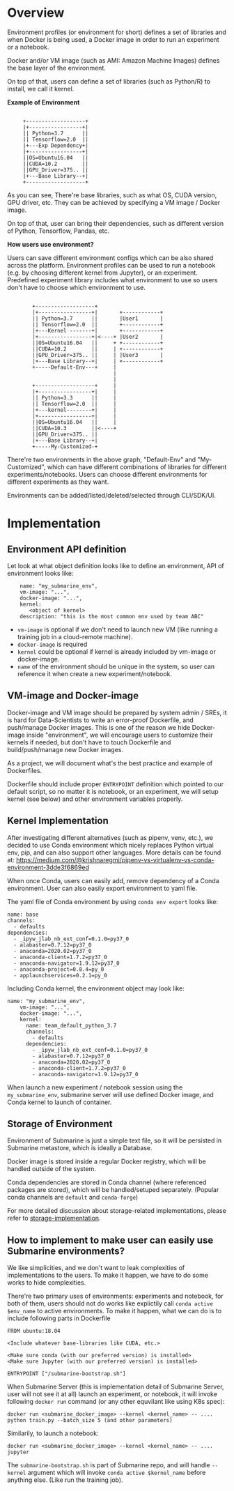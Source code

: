 <!--
   Licensed to the Apache Software Foundation (ASF) under one or more
   contributor license agreements.  See the NOTICE file distributed with
   this work for additional information regarding copyright ownership.
   The ASF licenses this file to You under the Apache License, Version 2.0
   (the "License"); you may not use this file except in compliance with
   the License.  You may obtain a copy of the License at
   http://www.apache.org/licenses/LICENSE-2.0
   Unless required by applicable law or agreed to in writing, software
   distributed under the License is distributed on an "AS IS" BASIS,
   WITHOUT WARRANTIES OR CONDITIONS OF ANY KIND, either express or implied.
   See the License for the specific language governing permissions and
   limitations under the License.
-->

# Overview

Environment profiles (or environment for short) defines a set of libraries and when Docker is being used, a Docker image in order to run an experiment or a notebook. 

Docker and/or VM image (such as AMI: Amazon Machine Images) defines the base layer of the environment. 

On top of that, users can define a set of libraries (such as Python/R) to install, we call it kernel.

**Example of Environment**

```

     +-------------------+
     |+-----------------+|
     || Python=3.7      ||
     || Tensorflow=2.0  ||
     |+---Exp Dependency+|
     |+-----------------+|
     ||OS=Ubuntu16.04   ||
     ||CUDA=10.2        ||
     ||GPU_Driver=375.. ||
     |+---Base Library--+|
     +-------------------+
```

As you can see, There're base libraries, such as what OS, CUDA version, GPU driver, etc. They can be achieved by specifying a VM image / Docker image.

On top of that, user can bring their dependencies, such as different version of Python, Tensorflow, Pandas, etc.

**How users use environment?**

Users can save different environment configs which can be also shared across the platform. Environment profiles can be used to run a notebook (e.g. by choosing different kernel from Jupyter), or an experiment. Predefined experiment library includes what environment to use so users don't have to choose which environment to use.

```

        +-------------------+
        |+-----------------+|       +------------+
        || Python=3.7      ||       |User1       |
        || Tensorflow=2.0  ||       +------------+
        |+---Kernel -------+|       +------------+
        |+-----------------+|<----+ |User2       |
        ||OS=Ubuntu16.04   ||     + +------------+
        ||CUDA=10.2        ||     | +------------+
        ||GPU_Driver=375.. ||     | |User3       |
        |+---Base Library--+|     | +------------+
        +-----Default-Env---+     |
                                  |
                                  |
        +-------------------+     |
        |+-----------------+|     |
        || Python=3.3      ||     |
        || Tensorflow=2.0  ||     |
        |+---kernel--------+|     |
        |+-----------------+|     |
        ||OS=Ubuntu16.04   ||     |
        ||CUDA=10.3        ||<----+
        ||GPU_Driver=375.. ||
        |+---Base Library--+|
        +-----My-Customized-+
```

There're two environments in the above graph, "Default-Env" and "My-Customized", which can have different combinations of libraries for different experiments/notebooks. Users can choose different environments for different experiments as they want.

Environments can be added/listed/deleted/selected through CLI/SDK/UI.

# Implementation

## Environment API definition

Let look at what object definition looks like to define an environment, API of environment looks like:

```
    name: "my_submarine_env",
    vm-image: "...",
    docker-image: "...", 
    kernel: 
       <object of kernel>
    description: "this is the most common env used by team ABC"
```

- `vm-image` is optional if we don't need to launch new VM (like running a training job in a cloud-remote machine). 
- `docker-image` is required
- `kernel` could be optional if kernel is already included by vm-image or docker-image.
- `name` of the environment should be unique in the system, so user can reference it when create a new experiment/notebook.

## VM-image and Docker-image

Docker-image and VM image should be prepared by system admin / SREs, it is hard for Data-Scientists to write an error-proof Dockerfile, and push/manage Docker images. This is one of the reason we hide Docker-image inside "environment", we will encourage users to customize their kernels if needed, but don't have to touch Dockerfile and build/push/manage new Docker images.

As a project, we will document what's the best practice and example of Dockerfiles. 

Dockerfile should include proper `ENTRYPOINT` definition which pointed to our default script, so no matter it is notebook, or an experiment, we will setup kernel (see below) and other environment variables properly.

## Kernel Implementation

After investigating different alternatives (such as pipenv, venv, etc.), we decided to use Conda environment which nicely replaces Python virtual env, pip, and can also support other languages. More details can be found at: https://medium.com/@krishnaregmi/pipenv-vs-virtualenv-vs-conda-environment-3dde3f6869ed

When once Conda, users can easily add, remove dependency of a Conda environment. User can also easily export environment to yaml file.

The yaml file of Conda environment by using `conda env export` looks like: 

```
name: base
channels:
  - defaults
dependencies:
  - _ipyw_jlab_nb_ext_conf=0.1.0=py37_0
  - alabaster=0.7.12=py37_0
  - anaconda=2020.02=py37_0
  - anaconda-client=1.7.2=py37_0
  - anaconda-navigator=1.9.12=py37_0
  - anaconda-project=0.8.4=py_0
  - applaunchservices=0.2.1=py_0
```

Including Conda kernel, the environment object may look like: 

```
name: "my_submarine_env",
    vm-image: "...",
    docker-image: "...", 
    kernel: 
      name: team_default_python_3.7
      channels:
        - defaults
      dependencies:
        - _ipyw_jlab_nb_ext_conf=0.1.0=py37_0
        - alabaster=0.7.12=py37_0
        - anaconda=2020.02=py37_0
        - anaconda-client=1.7.2=py37_0
        - anaconda-navigator=1.9.12=py37_0
```

When launch a new experiment / notebook session using the `my_submarine_env`, submarine server will use defined Docker image, and Conda kernel to launch of container. 

## Storage of Environment 

Environment of Submarine is just a simple text file, so it will be persisted in Submarine metastore, which is ideally a Database. 

Docker image is stored inside a regular Docker registry, which will be handled outside of the system. 

Conda dependencies are stored in Conda channel (where referenced packages are stored), which will be handled/setuped separately. (Popular conda channels are `default` and `conda-forge`)

For more detailed discussion about storage-related implementations, please refer to [storage-implementation](./storage-implementation,md).

## How to implement to make user can easily use Submarine environments? 

We like simplicities, and we don't want to leak complexities of implementations to the users. To make it happen, we have to do some works to hide complexities. 

There're two primary uses of environments: experiments and notebook, for both of them, users should not do works like explictily call `conda active $env_name` to active environments. To make it happen, what we can do is to include following parts in Dockerfile 

```
FROM ubuntu:18.04

<Include whatever base-libraries like CUDA, etc.>

<Make sure conda (with our preferred version) is installed>
<Make sure Jupyter (with our preferred version) is installed>

ENTRYPOINT ["/submarine-bootstrap.sh"]
```

When Submarine Server (this is implementation detail of Submarine Server, user will not see it at all) launch an experiment, or notebook, it will invoke following `docker run` command (or any other equvilant like using K8s spec): 

```
docker run <submarine_docker_image> --kernel <kernel_name> -- .... python train.py --batch_size 5 (and other parameters)
```

Similarily, to launch a notebook: 

```
docker run <submarine_docker_image> --kernel <kernel_name> -- .... jupyter
```

The `submarine-bootstrap.sh` is part of Submarine repo, and will handle `--kernel` argument which will invoke  `conda active $kernel_name` before anything else. (Like run the training job).



